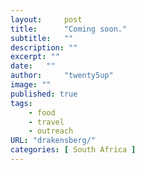 ```yaml
---
layout:     post
title:      "Coming soon."
subtitle:   ""
description: ""
excerpt: ""
date:   ""
author:     "twenty5up"
image: ""
published: true
tags:
    - food
    - travel
    - outreach
URL: "drakensberg/"
categories: [ South Africa ]
---
```

